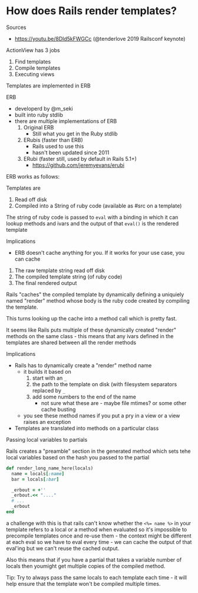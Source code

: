 # How does Rails render templates?

Sources

* https://youtu.be/8Dld5kFWGCc (@tenderlove 2019 Railsconf keynote)

ActionView has 3 jobs

1. Find templates
1. Compile templates
1. Executing views


Templates are implemented in ERB

ERB
* developerd by @m_seki
* built into ruby stdlib
* there are multiple implementations of ERB
    1. Original ERB
        * Still what you get in the Ruby stdlib
    1. ERubis (faster than ERB)
        * Rails used to use this
        * hasn't been updated since 2011
    1. ERubi (faster still, used by default in Rails 5.1+)
        * https://github.com/jeremyevans/erubi

ERB works as follows:

Templates are

1. Read off disk
2. Compiled into a String of ruby code (available as #src on a template)

The string of ruby code is passed to `eval` with a binding in which it can lookup methods and ivars and the output of that `eval()` is the rendered template

Implications

* ERB doesn't cache anything for you. If it works for your use case, you can cache

1. The raw template string read off disk
2. The compiled template string (of ruby code)
3. The final rendered output


Rails "caches" the compiled template by dynamically defining a uniquiely named "render" method whose body is the ruby code created by compiling the template.

This turns looking up the cache into a method call which is pretty fast.

It seems like Rails puts multiple of these dynamically created "render" methods on the same class - this means that any ivars defined in the templates are shared between all the render methods

Implications

* Rails has to dynamically create a "render" method name
    * it builds it based on
        1. start with an `_`
        1. the path to the template on disk (with filesystem separators replaced by `_`
        1. add some numbers to the end of the name
            * not sure what these are - maybe file mtimes? or some other cache busting
    * you see these method names if you put a pry in a view or a view raises an exception
* Templates are translated into methods on a particular class


Passing local variables to partials

Rails creates a "preamble" section in the generated method which sets tehe local variables based on the hash you passed to the partial


```ruby
def render_long_name_here(locals)
  name = locals[:name]
  bar = locals[:bar]

  _erbout = +''
  _erbout.<< "...."
  # ...
  _erbout
end

```

a challenge with this is that rails can't know whether the `<%= name %>` in your template refers to a local or a method when evaluated so it's impossible to precompile templates once and re-use them - the context might be different at each eval so we have to eval every time - we can cache the output of that eval'ing but we can't reuse the cached output.

Also this means that if you have a partial that takes a variable number of locals then youmight get multiple copies of the compiled method.

Tip: Try to always pass the same locals to each template each time - it will help ensure that the template won't be compiled multiple times.

